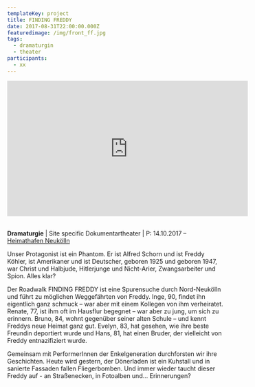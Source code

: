 ```yaml
---
templateKey: project
title: FINDING FREDDY
date: 2017-08-31T22:00:00.000Z
featuredimage: /img/front_ff.jpg
tags:
  - dramaturgin
  - theater
participants:
  - xx
---
```

<iframe width="560" height="315" src="https://www.youtube.com/embed/iAUqNrLbews" frameborder="0" allow="accelerometer; autoplay; encrypted-media; gyroscope; picture-in-picture" allowfullscreen></iframe>

\
**Dramaturgie** | Site specific Dokumentartheater | P: 14.10.2017 – [Heimathafen Neukölln](https://heimathafen-neukoelln.de/events/finding-freddy/)

Unser Protagonist ist ein Phantom. Er ist Alfred Schorn und ist Freddy Köhler, ist Amerikaner und ist Deutscher, geboren 1925 und geboren 1947, war Christ und Halbjude, Hitlerjunge und Nicht-Arier, Zwangsarbeiter und Spion. Alles klar?

Der Roadwalk FINDING FREDDY ist eine Spurensuche durch Nord-Neukölln und führt zu möglichen Weggefährten von Freddy. Inge, 90, findet ihn eigentlich ganz schmuck – war aber mit einem Kollegen von ihm verheiratet. Renate, 77, ist ihm oft im Hausflur begegnet – war aber zu jung, um sich zu erinnern. Bruno, 84, wohnt gegenüber seiner alten Schule – und kennt Freddys neue Heimat ganz gut. Evelyn, 83, hat gesehen, wie ihre beste Freundin deportiert wurde und Hans, 81, hat einen Bruder, der vielleicht von Freddy entnazifiziert wurde.

Gemeinsam mit PerformerInnen der Enkelgeneration durchforsten wir ihre Geschichten. Heute wird gestern, der Dönerladen ist ein Kuhstall und in sanierte Fassaden fallen Fliegerbomben. Und immer wieder taucht dieser Freddy auf - an Straßenecken, in Fotoalben und… Erinnerungen?
